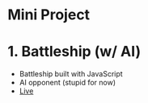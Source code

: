 # Mini Project

# 1. Battleship (w/ AI)
- Battleship built with JavaScript
- AI opponent (stupid for now)
- [Live](https://juliendy.github.io/mini-projects/js-battleship/)